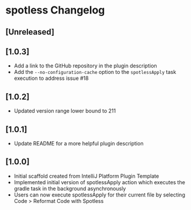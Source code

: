 <!-- Keep a Changelog guide -> https://keepachangelog.com -->

# spotless Changelog

## [Unreleased]

## [1.0.3]
* Add a link to the GitHub repository in the plugin description
* Add the `--no-configuration-cache` option to the `spotlessApply` task execution to address issue #18

## [1.0.2]
- Updated version range lower bound to 211

## [1.0.1]
- Update README for a more helpful plugin description

## [1.0.0]
- Initial scaffold created from IntelliJ Platform Plugin Template
- Implemented initial version of spotlessApply action which executes the gradle task in the background asynchronously
- Users can now execute spotlessApply for their current file by selecting Code > Reformat Code with Spotless